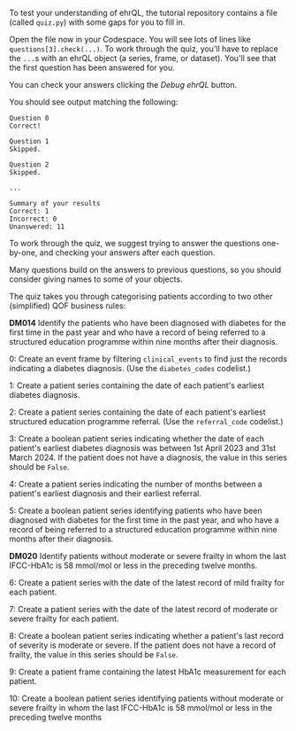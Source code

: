 To test your understanding of ehrQL, the tutorial repository contains a file (called `quiz.py`) with some gaps for you to fill in.

Open the file now in your Codespace.
You will see lots of lines like `questions[3].check(...)`.
To work through the quiz, you'll have to replace the `...`s with an ehrQL object (a series, frame, or dataset).
You'll see that the first question has been answered for you.

You can check your answers clicking the _Debug ehrQL_ button.

You should see output matching the following:

```
Question 0
Correct!

Question 1
Skipped.

Question 2
Skipped.

...

Summary of your results
Correct: 1
Incorrect: 0
Unanswered: 11
```

To work through the quiz, we suggest trying to answer the questions one-by-one, and checking your answers after each question.

Many questions build on the answers to previous questions, so you should consider giving names to some of your objects.

The quiz takes you through categorising patients according to two other (simplified) QOF business rules:

**DM014** Identify the patients who have been diagnosed with diabetes for the first time in the past year and who have a record of being referred to a structured education programme within nine months after their diagnosis.

0: Create an event frame by filtering `clinical_events` to find just the records indicating a diabetes diagnosis. (Use the `diabetes_codes` codelist.)

1: Create a patient series containing the date of each patient's earliest diabetes diagnosis.

2: Create a patient series containing the date of each patient's earliest structured education programme referral. (Use the `referral_code` codelist.)

3: Create a boolean patient series indicating whether the date of each patient's earliest diabetes diagnosis was between 1st April 2023 and 31st March 2024. If the patient does not have a diagnosis, the value in this series should be `False`.

4: Create a patient series indicating the number of months between a patient's earliest diagnosis and their earliest referral.

5: Create a boolean patient series identifying patients who have been diagnosed with diabetes for the first time in the past year, and who have a record of being referred to a structured education programme within nine months after their diagnosis.

**DM020** Identify patients without moderate or severe frailty in whom the last IFCC-HbA1c is 58 mmol/mol or less in the preceding twelve months.

6: Create a patient series with the date of the latest record of mild frailty for each patient.

7: Create a patient series with the date of the latest record of moderate or severe frailty for each patient.

8: Create a boolean patient series indicating whether a patient's last record of severity is moderate or severe. If the patient does not have a record of frailty, the value in this series should be `False`.

9: Create a patient frame containing the latest HbA1c measurement for each patient.

10: Create a boolean patient series identifying patients without moderate or severe frailty in whom the last IFCC-HbA1c is 58 mmol/mol or less in the preceding twelve months
